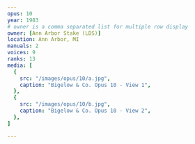 ```yaml
---
opus: 10
year: 1983
# owner is a comma separated list for multiple row display
owner: [Ann Arbor Stake (LDS)]
location: Ann Arbor, MI
manuals: 2
voices: 9
ranks: 13
media: [
  {
    src: "/images/opus/10/a.jpg",
    caption: "Bigelow & Co. Opus 10 - View 1",
  },
  {
    src: "/images/opus/10/b.jpg",
    caption: "Bigelow & Co. Opus 10 - View 2",
  },
]

---
```

